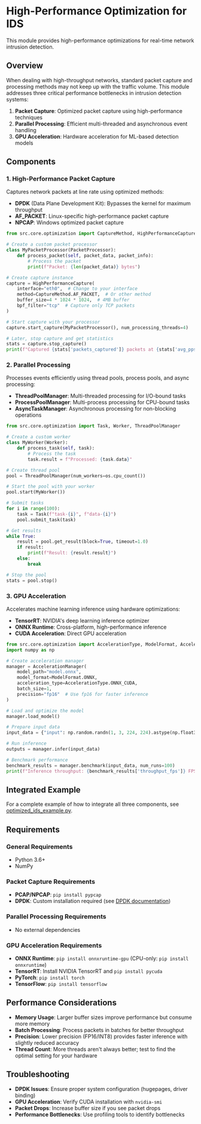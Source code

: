 # High-Performance Optimization for IDS

This module provides high-performance optimizations for real-time network intrusion detection.

## Overview

When dealing with high-throughput networks, standard packet capture and processing methods may not keep up with the traffic volume. This module addresses three critical performance bottlenecks in intrusion detection systems:

1. **Packet Capture**: Optimized packet capture using high-performance techniques
2. **Parallel Processing**: Efficient multi-threaded and asynchronous event handling
3. **GPU Acceleration**: Hardware acceleration for ML-based detection models

## Components

### 1. High-Performance Packet Capture

Captures network packets at line rate using optimized methods:

- **DPDK** (Data Plane Development Kit): Bypasses the kernel for maximum throughput
- **AF_PACKET**: Linux-specific high-performance packet capture
- **NPCAP**: Windows optimized packet capture

```python
from src.core.optimization import CaptureMethod, HighPerformanceCapture, PacketProcessor

# Create a custom packet processor
class MyPacketProcessor(PacketProcessor):
    def process_packet(self, packet_data, packet_info):
        # Process the packet
        print(f"Packet: {len(packet_data)} bytes")

# Create capture instance
capture = HighPerformanceCapture(
    interface="eth0",  # Change to your interface
    method=CaptureMethod.AF_PACKET,  # Or other method
    buffer_size=4 * 1024 * 1024,  # 4MB buffer
    bpf_filter="tcp"  # Capture only TCP packets
)

# Start capture with your processor
capture.start_capture(MyPacketProcessor(), num_processing_threads=4)

# Later, stop capture and get statistics
stats = capture.stop_capture()
print(f"Captured {stats['packets_captured']} packets at {stats['avg_pps']} packets/sec")
```

### 2. Parallel Processing

Processes events efficiently using thread pools, process pools, and async processing:

- **ThreadPoolManager**: Multi-threaded processing for I/O-bound tasks
- **ProcessPoolManager**: Multi-process processing for CPU-bound tasks
- **AsyncTaskManager**: Asynchronous processing for non-blocking operations

```python
from src.core.optimization import Task, Worker, ThreadPoolManager

# Create a custom worker
class MyWorker(Worker):
    def process_task(self, task):
        # Process the task
        task.result = f"Processed: {task.data}"

# Create thread pool
pool = ThreadPoolManager(num_workers=os.cpu_count())

# Start the pool with your worker
pool.start(MyWorker())

# Submit tasks
for i in range(100):
    task = Task(f"task-{i}", f"data-{i}")
    pool.submit_task(task)

# Get results
while True:
    result = pool.get_result(block=True, timeout=1.0)
    if result:
        print(f"Result: {result.result}")
    else:
        break

# Stop the pool
stats = pool.stop()
```

### 3. GPU Acceleration

Accelerates machine learning inference using hardware optimizations:

- **TensorRT**: NVIDIA's deep learning inference optimizer
- **ONNX Runtime**: Cross-platform, high-performance inference
- **CUDA Acceleration**: Direct GPU acceleration

```python
from src.core.optimization import AccelerationType, ModelFormat, AccelerationManager
import numpy as np

# Create acceleration manager
manager = AccelerationManager(
    model_path="model.onnx",
    model_format=ModelFormat.ONNX,
    acceleration_type=AccelerationType.ONNX_CUDA,
    batch_size=1,
    precision="fp16"  # Use fp16 for faster inference
)

# Load and optimize the model
manager.load_model()

# Prepare input data
input_data = {"input": np.random.randn(1, 3, 224, 224).astype(np.float32)}

# Run inference
outputs = manager.infer(input_data)

# Benchmark performance
benchmark_results = manager.benchmark(input_data, num_runs=100)
print(f"Inference throughput: {benchmark_results['throughput_fps']} FPS")
```

## Integrated Example

For a complete example of how to integrate all three components, see [optimized_ids_example.py](examples/optimized_ids_example.py).

## Requirements

### General Requirements
- Python 3.6+
- NumPy

### Packet Capture Requirements
- **PCAP/NPCAP**: `pip install pypcap`
- **DPDK**: Custom installation required (see [DPDK documentation](https://doc.dpdk.org/))

### Parallel Processing Requirements
- No external dependencies

### GPU Acceleration Requirements
- **ONNX Runtime**: `pip install onnxruntime-gpu` (CPU-only: `pip install onnxruntime`)
- **TensorRT**: Install NVIDIA TensorRT and `pip install pycuda`
- **PyTorch**: `pip install torch`
- **TensorFlow**: `pip install tensorflow`

## Performance Considerations

- **Memory Usage**: Larger buffer sizes improve performance but consume more memory
- **Batch Processing**: Process packets in batches for better throughput
- **Precision**: Lower precision (FP16/INT8) provides faster inference with slightly reduced accuracy
- **Thread Count**: More threads aren't always better; test to find the optimal setting for your hardware

## Troubleshooting

- **DPDK Issues**: Ensure proper system configuration (hugepages, driver binding)
- **GPU Acceleration**: Verify CUDA installation with `nvidia-smi`
- **Packet Drops**: Increase buffer size if you see packet drops
- **Performance Bottlenecks**: Use profiling tools to identify bottlenecks 
